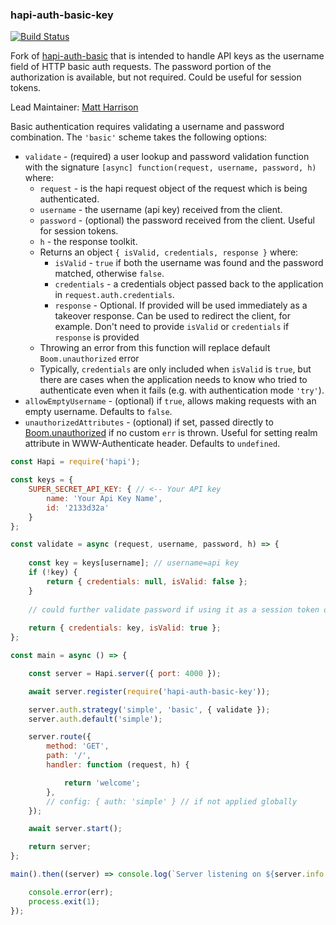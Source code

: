 ### hapi-auth-basic-key

[![Build Status](https://secure.travis-ci.org/kfitzgerald/hapi-auth-basic-key.svg)](http://travis-ci.org/kfitzgerald/hapi-auth-basic-key)

Fork of [hapi-auth-basic](http://github.com/hapijs/hapi-auth-basic) that is intended to handle API keys as the 
username field of HTTP basic auth requests. The password portion of the authorization is available, but not required. Could be useful for session tokens.

Lead Maintainer: [Matt Harrison](https://github.com/mtharrison)

Basic authentication requires validating a username and password combination. The `'basic'` scheme takes the following options:

- `validate` - (required) a user lookup and password validation function with the signature `[async] function(request, username, password, h)` where:
    - `request` - is the hapi request object of the request which is being authenticated.
    - `username` - the username (api key) received from the client.
    - `password` - (optional) the password received from the client. Useful for session tokens.
    - `h` - the response toolkit.
    - Returns an object `{ isValid, credentials, response }` where:
        - `isValid` - `true` if both the username was found and the password matched, otherwise `false`.
        - `credentials` - a credentials object passed back to the application in `request.auth.credentials`.
        - `response` - Optional. If provided will be used immediately as a takeover response. Can be used to redirect the client, for example. Don't need to provide `isValid` or `credentials` if `response` is provided
    - Throwing an error from this function will replace default `Boom.unauthorized` error
    - Typically, `credentials` are only included when `isValid` is `true`, but there are cases when the application needs to know who tried to authenticate even when it fails (e.g. with authentication mode `'try'`).
- `allowEmptyUsername` - (optional) if `true`, allows making requests with an empty username. Defaults to `false`.
- `unauthorizedAttributes` - (optional) if set, passed directly to [Boom.unauthorized](https://github.com/hapijs/boom#boomunauthorizedmessage-scheme-attributes) if no custom `err` is thrown. Useful for setting realm attribute in WWW-Authenticate header. Defaults to `undefined`.

```javascript
const Hapi = require('hapi');

const keys = {
    SUPER_SECRET_API_KEY: { // <-- Your API key
        name: 'Your Api Key Name',
        id: '2133d32a'
    }
};

const validate = async (request, username, password, h) => {
    
    const key = keys[username]; // username=api key
    if (!key) {
        return { credentials: null, isValid: false };
    } 
    
    // could further validate password if using it as a session token or something
    
    return { credentials: key, isValid: true };
};

const main = async () => {

    const server = Hapi.server({ port: 4000 });

    await server.register(require('hapi-auth-basic-key'));

    server.auth.strategy('simple', 'basic', { validate });
    server.auth.default('simple');

    server.route({
        method: 'GET',
        path: '/',
        handler: function (request, h) {

            return 'welcome';
        },
        // config: { auth: 'simple' } // if not applied globally
    });

    await server.start();

    return server;
};

main().then((server) => console.log(`Server listening on ${server.info.uri}`)).catch((err) => {

    console.error(err);
    process.exit(1);
});
```
